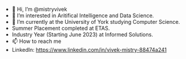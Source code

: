 - 👋 Hi, I’m @mistryvivek
- 👀 I’m interested in Aritifical Intelligence and Data Science.
- 🌱 I’m currently at the University of York studying Computer Science.
- Summer Placement completed at ETAS.
- Industry Year (Starting June 2023) at Informed Solutions.
- 📫 How to reach me 
-   LinkedIn: https://www.linkedin.com/in/vivek-mistry-88474a241



